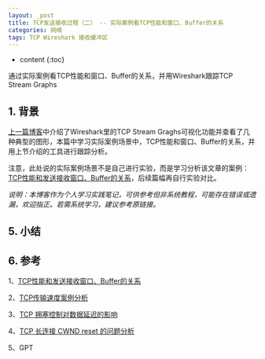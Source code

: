```yaml
---
layout: _post
title: TCP发送接收过程（二） -- 实际案例看TCP性能和窗口、Buffer的关系
categories: 网络
tags: TCP Wireshark 接收缓冲区
---
```


* content
{:toc}

通过实际案例看TCP性能和窗口、Buffer的关系，并用Wireshark跟踪TCP Stream Graphs



## 1. 背景

[上一篇博客](https://xiaodongq.github.io/2024/06/30/tcp-wireshark-tcp-graphs/)中介绍了Wireshark里的TCP Stream Graghs可视化功能并查看了几种典型的图形，本篇中学习实际案例场景中，TCP性能和窗口、Buffer的关系，并用上节介绍的工具进行跟踪分析。

注意，此处说的实际案例场景不是自己进行实验，而是学习分析该文章的案例：[TCP性能和发送接收窗口、Buffer的关系](https://plantegg.github.io/2019/09/28/%E5%B0%B1%E6%98%AF%E8%A6%81%E4%BD%A0%E6%87%82TCP--%E6%80%A7%E8%83%BD%E5%92%8C%E5%8F%91%E9%80%81%E6%8E%A5%E6%94%B6Buffer%E7%9A%84%E5%85%B3%E7%B3%BB/)，后续篇幅再自行实验对比。

*说明：本博客作为个人学习实践笔记，可供参考但非系统教程，可能存在错误或遗漏，欢迎指正。若需系统学习，建议参考原链接。*



## 5. 小结



## 6. 参考

1、[TCP性能和发送接收窗口、Buffer的关系](https://plantegg.github.io/2019/09/28/%E5%B0%B1%E6%98%AF%E8%A6%81%E4%BD%A0%E6%87%82TCP--%E6%80%A7%E8%83%BD%E5%92%8C%E5%8F%91%E9%80%81%E6%8E%A5%E6%94%B6Buffer%E7%9A%84%E5%85%B3%E7%B3%BB/)

2、[TCP传输速度案例分析](https://plantegg.github.io/2021/01/15/TCP%E4%BC%A0%E8%BE%93%E9%80%9F%E5%BA%A6%E6%A1%88%E4%BE%8B%E5%88%86%E6%9E%90/)

3、[TCP 拥塞控制对数据延迟的影响](https://www.kawabangga.com/posts/5181)

4、[TCP 长连接 CWND reset 的问题分析](https://www.kawabangga.com/posts/5217)

5、GPT
